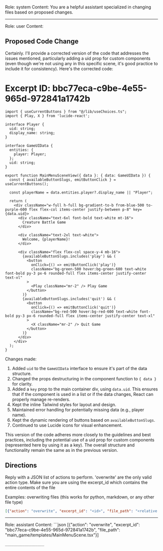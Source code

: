 Role: system
Content: You are a helpful assistant specialized in changing files based on proposed changes.
__________________
Role: user
Content: 
## Proposed Code Change
Certainly. I'll provide a corrected version of the code that addresses the issues mentioned, particularly adding a uid prop for custom components (even though we're not using any in this specific scene, it's good practice to include it for consistency). Here's the corrected code:

# Excerpt ID: bbc77eca-c9be-4e55-965d-972841a1742b
```tsx main_game/templates/MainMenuScene.tsx
import { useCurrentButtons } from "@/lib/useChoices.ts";
import { Play, X } from 'lucide-react';

interface Player {
  uid: string;
  display_name: string;
}

interface GameUIData {
  entities: {
    player: Player;
  };
  uid: string;
}

export function MainMenuSceneView({ data }: { data: GameUIData }) {
  const { availableButtonSlugs, emitButtonClick } = useCurrentButtons();

  const playerName = data.entities.player?.display_name || "Player";

  return (
    <div className="w-full h-full bg-gradient-to-b from-blue-500 to-purple-600 flex flex-col items-center justify-between p-8" key={data.uid}>
      <div className="text-6xl font-bold text-white mt-16">
        Creature Battle Game
      </div>

      <div className="text-2xl text-white">
        Welcome, {playerName}!
      </div>

      <div className="flex flex-col space-y-4 mb-16">
        {availableButtonSlugs.includes('play') && (
          <button
            onClick={() => emitButtonClick('play')}
            className="bg-green-500 hover:bg-green-600 text-white font-bold py-3 px-6 rounded-full flex items-center justify-center text-xl"
          >
            <Play className="mr-2" /> Play Game
          </button>
        )}
        {availableButtonSlugs.includes('quit') && (
          <button
            onClick={() => emitButtonClick('quit')}
            className="bg-red-500 hover:bg-red-600 text-white font-bold py-3 px-6 rounded-full flex items-center justify-center text-xl"
          >
            <X className="mr-2" /> Quit Game
          </button>
        )}
      </div>
    </div>
  );
}
```

Changes made:

1. Added `uid` to the `GameUIData` interface to ensure it's part of the data structure.
2. Changed the props destructuring in the component function to `{ data }` for clarity.
3. Added a `key` prop to the main container div, using `data.uid`. This ensures that if the component is used in a list or if the data changes, React can properly manage re-renders.
4. Kept the inline Tailwind styles for layout and design.
5. Maintained error handling for potentially missing data (e.g., player name).
6. Kept the dynamic rendering of buttons based on `availableButtonSlugs`.
7. Continued to use Lucide icons for visual enhancement.

This version of the code adheres more closely to the guidelines and best practices, including the potential use of a uid prop for custom components (represented here by using it as a key). The overall structure and functionality remain the same as in the previous version.

## Directions
Reply with a JSON list of actions to perform. 'overwrite' are the only valid action type. 
Make sure you are using the excerpt_id which contains the entire contents of the file

Examples:
overwriting files (this works for python, markdown, or any other file type)
```json output_example1
[{"action": "overwrite", "excerpt_id": "<id>", "file_path": "<relative file path>"}]
```

__________________
Role: assistant
Content: ```json
[{"action": "overwrite", "excerpt_id": "bbc77eca-c9be-4e55-965d-972841a1742b", "file_path": "main_game/templates/MainMenuScene.tsx"}]
```
__________________
